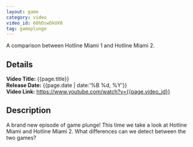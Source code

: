 ```yaml
---
layout: game
category: video
video_id: 60hDswDkUX0
tag: gameplunge
---
```


A comparison between Hotline Miami 1 and Hotline Miami 2.
<!--content-->

## Details
**Video Title:** {{page.title}}  
**Release Date:**  {{page.date | date:'%B %d, %Y'}}  
**Video Link:** <https://www.youtube.com/watch?v={{page.video_id}}>  

## Description    
A brand new episode of game plunge! This time we take a look at Hotline Miami and Hotline Miami 2. What differences can we detect between the two games?
